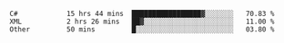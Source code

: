 <!--START_SECTION:waka-->

```text
C#            15 hrs 44 mins  █████████████████▓░░░░░░░   70.83 %
XML           2 hrs 26 mins   ██▓░░░░░░░░░░░░░░░░░░░░░░   11.00 %
Other         50 mins         █░░░░░░░░░░░░░░░░░░░░░░░░   03.80 %
```

<!--END_SECTION:waka-->
